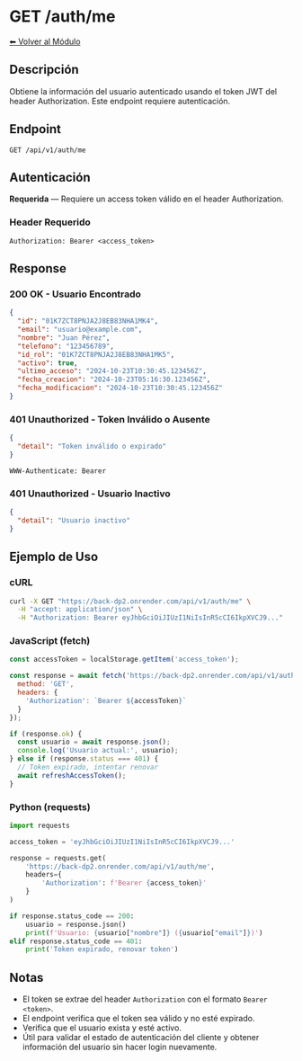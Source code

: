 # GET /auth/me

[⬅ Volver al Módulo](../README.md)

## Descripción

Obtiene la información del usuario autenticado usando el token JWT del header Authorization. Este endpoint requiere autenticación.

## Endpoint

```
GET /api/v1/auth/me
```

## Autenticación

**Requerida** — Requiere un access token válido en el header Authorization.

### Header Requerido

```http
Authorization: Bearer <access_token>
```

## Response

### 200 OK - Usuario Encontrado

```json
{
  "id": "01K7ZCT8PNJA2J8EB83NHA1MK4",
  "email": "usuario@example.com",
  "nombre": "Juan Pérez",
  "telefono": "123456789",
  "id_rol": "01K7ZCT8PNJA2J8EB83NHA1MK5",
  "activo": true,
  "ultimo_acceso": "2024-10-23T10:30:45.123456Z",
  "fecha_creacion": "2024-10-23T05:16:30.123456Z",
  "fecha_modificacion": "2024-10-23T10:30:45.123456Z"
}
```

### 401 Unauthorized - Token Inválido o Ausente

```json
{
  "detail": "Token inválido o expirado"
}
```

```http
WWW-Authenticate: Bearer
```

### 401 Unauthorized - Usuario Inactivo

```json
{
  "detail": "Usuario inactivo"
}
```

## Ejemplo de Uso

### cURL

```bash
curl -X GET "https://back-dp2.onrender.com/api/v1/auth/me" \
  -H "accept: application/json" \
  -H "Authorization: Bearer eyJhbGciOiJIUzI1NiIsInR5cCI6IkpXVCJ9..."
```

### JavaScript (fetch)

```javascript
const accessToken = localStorage.getItem('access_token');

const response = await fetch('https://back-dp2.onrender.com/api/v1/auth/me', {
  method: 'GET',
  headers: {
    'Authorization': `Bearer ${accessToken}`
  }
});

if (response.ok) {
  const usuario = await response.json();
  console.log('Usuario actual:', usuario);
} else if (response.status === 401) {
  // Token expirado, intentar renovar
  await refreshAccessToken();
}
```

### Python (requests)

```python
import requests

access_token = 'eyJhbGciOiJIUzI1NiIsInR5cCI6IkpXVCJ9...'

response = requests.get(
    'https://back-dp2.onrender.com/api/v1/auth/me',
    headers={
        'Authorization': f'Bearer {access_token}'
    }
)

if response.status_code == 200:
    usuario = response.json()
    print(f'Usuario: {usuario["nombre"]} ({usuario["email"]})')
elif response.status_code == 401:
    print('Token expirado, renovar token')
```

## Notas

- El token se extrae del header `Authorization` con el formato `Bearer <token>`.
- El endpoint verifica que el token sea válido y no esté expirado.
- Verifica que el usuario exista y esté activo.
- Útil para validar el estado de autenticación del cliente y obtener información del usuario sin hacer login nuevamente.

